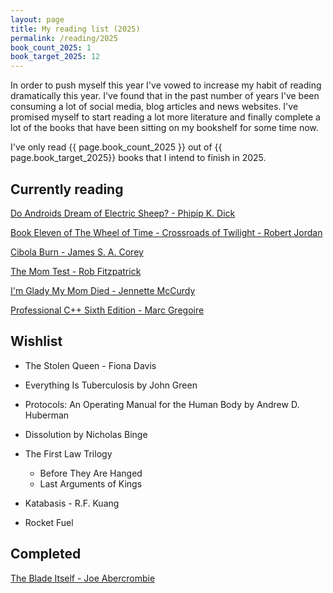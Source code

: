 ```yaml
---
layout: page
title: My reading list (2025)
permalink: /reading/2025
book_count_2025: 1
book_target_2025: 12
---
```


In order to push myself this year I've vowed to increase my habit of reading dramatically this year.  I've found that in the past number of years I've been consuming a lot of social media, blog articles and news websites.  I've promised myself to start reading a lot more literature and finally complete a lot of the books that have been sitting on my bookshelf for some time now.

I've only read {{ page.book_count_2025 }} out of {{ page.book_target_2025}} books that I intend to finish in 2025.

## Currently reading

[Do Androids Dream of Electric Sheep? - Phipip K. Dick]()

[Book Eleven of The Wheel of Time - Crossroads of Twilight  - Robert Jordan]()

[Cibola Burn - James S. A. Corey]()

[The Mom Test - Rob Fitzpatrick]()

[I'm Glady My Mom Died - Jennette McCurdy]()

[Professional C++ Sixth Edition - Marc Gregoire]()

## Wishlist

- The Stolen Queen - Fiona Davis

- Everything Is Tuberculosis by John Green

- Protocols: An Operating Manual for the Human Body by Andrew D. Huberman

- Dissolution by Nicholas Binge

- The First Law Trilogy
  - Before They Are Hanged
  - Last Arguments of Kings

- Katabasis - R.F. Kuang

- Rocket Fuel

## Completed

[The Blade Itself - Joe Abercrombie]()
